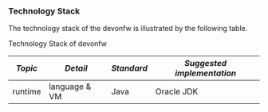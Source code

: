 ### Technology Stack

The technology stack of the devonfw is illustrated by the following table.

Technology Stack of devonfw

|*Topic*|*Detail*|*Standard*|*Suggested implementation*|
| ----------- | ----------- |----------- | ----------- |
|runtime|language & VM|Java|Oracle JDK